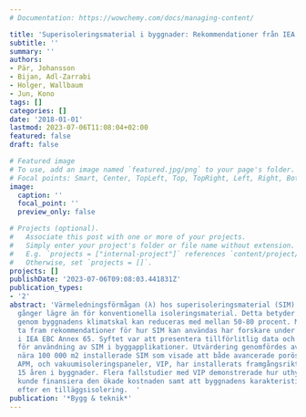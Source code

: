 ```yaml
---
# Documentation: https://wowchemy.com/docs/managing-content/

title: 'Superisoleringsmaterial i byggnader: Rekommendationer från IEA EBC Annex 65'
subtitle: ''
summary: ''
authors:
- Pär, Johansson
- Bijan, Adl-Zarrabi
- Holger, Wallbaum
- Jun, Kono
tags: []
categories: []
date: '2018-01-01'
lastmod: 2023-07-06T11:08:04+02:00
featured: false
draft: false

# Featured image
# To use, add an image named `featured.jpg/png` to your page's folder.
# Focal points: Smart, Center, TopLeft, Top, TopRight, Left, Right, BottomLeft, Bottom, BottomRight.
image:
  caption: ''
  focal_point: ''
  preview_only: false

# Projects (optional).
#   Associate this post with one or more of your projects.
#   Simply enter your project's folder or file name without extension.
#   E.g. `projects = ["internal-project"]` references `content/project/deep-learning/index.md`.
#   Otherwise, set `projects = []`.
projects: []
publishDate: '2023-07-06T09:08:03.441831Z'
publication_types:
- '2'
abstract: 'Värmeledningsförmågan (λ) hos superisoleringsmaterial (SIM) är mellan 2-5
  gånger lägre än för konventionella isoleringsmaterial. Detta betyder att värmeförluster
  genom byggnadens klimatskal kan reduceras med mellan 50-80 procent. Med målet att
  ta fram rekommendationer för hur SIM kan användas har forskare under 4 år arbetat
  i IEA EBC Annex 65. Syftet var att presentera tillförlitlig data och säkra implementeringstekniker
  för användning av SIM i byggapplikationer. Utvärdering genomfördes av projekt med
  nära 100 000 m2 installerade SIM som visade att både avancerade porösa material,
  APM, och vakuumisoleringspaneler, VIP, har installerats framgångsrikt under de senaste
  15 åren i byggnader. Flera fallstudier med VIP demonstrerade hur uthyrningsbar golvyta
  kunde finansiera den ökade kostnaden samt att byggnadens karakteristik kunde bevaras
  efter en tilläggsisolering.  '
publication: '*Bygg & teknik*'
---
```

